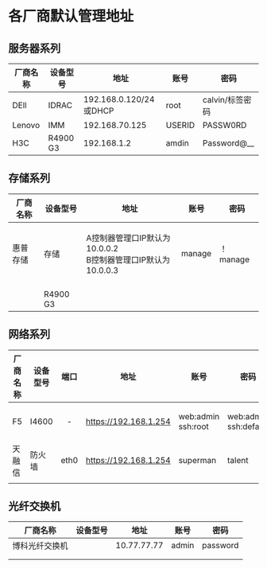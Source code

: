 # 各厂商默认管理地址

## 服务器系列

| 厂商名称   | 设备型号     | 地址                    | 账号     | 密码            |
| ------ | -------- | --------------------- | ------ | ------------- |
| DEll   | IDRAC    | 192.168.0.120/24或DHCP | root   | calvin/标签密码   |
| Lenovo | IMM      | 192.168.70.125        | USERID | PASSW0RD      |
| H3C    | R4900 G3 | 192.168.1.2           | amdin  | Password@\_\_ |

## 存储系列

| 厂商名称 | 设备型号     | 地址                                                  | 账号     | 密码      |
| ---- | -------- | --------------------------------------------------- | ------ | ------- |
| 惠普存储 | 存储       | <p>A控制器管理口IP默认为10.0.0.2<br>B控制器管理口IP默认为10.0.0.3</p> | manage | ！manage |
|      |          |                                                     |        |         |
|      | R4900 G3 |                                                     |        |         |

## 网络系列

| 厂商名称 | 设备型号  |  端口  | 地址                    | 账号                           | 密码                              |
| ---- | ----- | :--: | --------------------- | ---------------------------- | ------------------------------- |
| F5   | I4600 |   -  | https://192.168.1.254 | <p>web:admin<br>ssh:root</p> | <p>web:admin<br>ssh:default</p> |
| 天融信  | 防火墙   | eth0 | https://192.168.1.254 | superman                     | talent                          |
|      |       |      |                       |                              |                                 |

## 光纤交换机

| 厂商名称    | 设备型号 | 地址          | 账号    | 密码       |
| ------- | ---- | ----------- | ----- | -------- |
| 博科光纤交换机 |      | 10.77.77.77 | admin | password |
|         |      |             |       |          |
|         |      |             |       |          |
